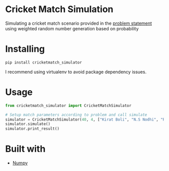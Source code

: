 # Cricket Match Simulation
Simulating a cricket match scenario provided in the [problem statement](./code%20problem.pdf) using weighted random number generation based on probability

# Installing
```
pip install cricketmatch_simulator
```

I recommend using virtualenv to avoid package dependency issues.

# Usage

```python
from cricketmatch_simulator import CricketMatchSimulator

# Setup match parameters according to problem and call simulate
simulator = CricketMatchSimulator(40, 4, ["Kirat Boli", "N.S Nodhi", "R Rumrah", "Shashi Henra"])
simulator.simulate()
simulator.print_result()
```

# Built with
- [Numpy](https://numpy.org/)

